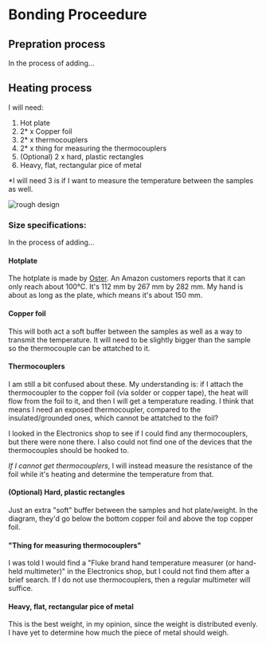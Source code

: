 # Bonding Proceedure

## Prepration process

In the process of adding...

## Heating process

I will need:

1) Hot plate
2) 2* x Copper foil
3) 2* x thermocouplers
4) 2* x thing for measuring the thermocouplers
5) (Optional) 2 x hard, plastic rectangles
6) Heavy, flat, rectangular pice of metal

*I will need 3 is if I want to measure the temperature between the samples as well. 

![rough design](https://github.com/jhritzCaltech/SURF2022/blob/main/parts_list/bonding_proceedure_graphics/rough_design.jpg?raw=true)

### Size specifications:

In the process of adding...

#### Hotplate

The hotplate is made by [Oster](https://www.amazon.com/Oster-CKSTSB100-B-2NP-Adjustable-Temperature-Control/dp/B0082JMCB6). An Amazon customers reports that it can only reach about 100°C. It's 112 mm by 267 mm by 282 mm. My hand is about as long as the plate, which means it's about 150 mm.

#### Copper foil

This will both act a soft buffer between the samples as well as a way to transmit the temperature. It will need to be slightly bigger than the sample so the thermocouple can be attatched to it.

#### Thermocouplers

I am still a bit confused about these. My understanding is: if I attach the thermocoupler to the copper foil (via solder or copper tape), the heat will flow from the foil to it, and then I will get a temperature reading. I think that means I need an exposed thermocoupler, compared to the insulated/grounded ones, which cannot be attatched to the foil?

I looked in the Electronics shop to see if I could find any thermocouplers, but there were none there. I also could not find one of the devices that the thermocouples should be hooked to.

*If I cannot get thermocouplers*, I will instead measure the resistance of the foil while it's heating and determine the temperature from that.

#### (Optional) Hard, plastic rectangles

Just an extra "soft" buffer between the samples and hot plate/weight. In the diagram, they'd go below the bottom copper foil and above the top copper foil.

#### "Thing for measuring thermocouplers"

I was told I would find a "Fluke brand hand temperature measurer (or hand-held multimeter)" in the Electronics shop, but I could not find them after a brief search. If I do not use thermocouplers, then a regular multimeter will suffice.

#### Heavy, flat, rectangular pice of metal

This is the best weight, in my opinion, since the weight is distributed evenly. I have yet to determine how much the piece of metal should weigh.
